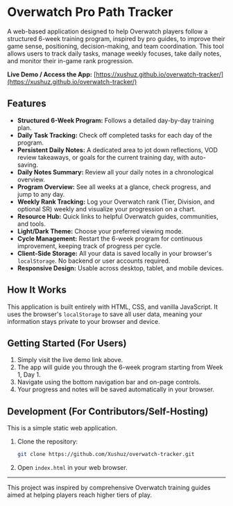 # Overwatch Pro Path Tracker

A web-based application designed to help Overwatch players follow a structured 6-week training program, inspired by pro guides, to improve their game sense, positioning, decision-making, and team coordination. This tool allows users to track daily tasks, manage weekly focuses, take daily notes, and monitor their in-game rank progression.

**Live Demo / Access the App:** [https://xushuz.github.io/overwatch-tracker/](https://xushuz.github.io/overwatch-tracker/)

## Features

*   **Structured 6-Week Program:** Follows a detailed day-by-day training plan.
*   **Daily Task Tracking:** Check off completed tasks for each day of the program.
*   **Persistent Daily Notes:** A dedicated area to jot down reflections, VOD review takeaways, or goals for the current training day, with auto-saving.
*   **Daily Notes Summary:** Review all your daily notes in a chronological overview.
*   **Program Overview:** See all weeks at a glance, check progress, and jump to any day.
*   **Weekly Rank Tracking:** Log your Overwatch rank (Tier, Division, and optional SR) weekly and visualize your progression on a chart.
*   **Resource Hub:** Quick links to helpful Overwatch guides, communities, and tools.
*   **Light/Dark Theme:** Choose your preferred viewing mode.
*   **Cycle Management:** Restart the 6-week program for continuous improvement, keeping track of progress per cycle.
*   **Client-Side Storage:** All your data is saved locally in your browser's `localStorage`. No backend or user accounts required.
*   **Responsive Design:** Usable across desktop, tablet, and mobile devices.

## How It Works

This application is built entirely with HTML, CSS, and vanilla JavaScript. It uses the browser's `localStorage` to save all user data, meaning your information stays private to your browser and device.

## Getting Started (For Users)

1.  Simply visit the live demo link above.
2.  The app will guide you through the 6-week program starting from Week 1, Day 1.
3.  Navigate using the bottom navigation bar and on-page controls.
4.  Your progress and notes will be saved automatically in your browser.

## Development (For Contributors/Self-Hosting)

This is a simple static web application.

1.  Clone the repository:
    ```bash
    git clone https://github.com/Xushuz/overwatch-tracker.git
    ```
2.  Open `index.html` in your web browser.

---
This project was inspired by comprehensive Overwatch training guides aimed at helping players reach higher tiers of play.